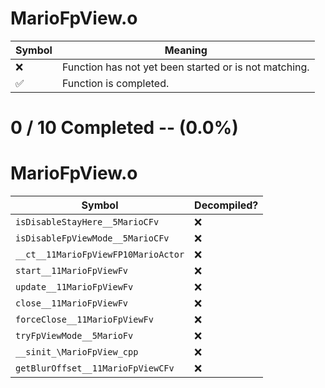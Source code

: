 # MarioFpView.o
| Symbol | Meaning 
| ------------- | ------------- 
| :x: | Function has not yet been started or is not matching. 
| :white_check_mark: | Function is completed. 


# 0 / 10 Completed -- (0.0%)
# MarioFpView.o
| Symbol | Decompiled? |
| ------------- | ------------- |
| `isDisableStayHere__5MarioCFv` | :x: |
| `isDisableFpViewMode__5MarioCFv` | :x: |
| `__ct__11MarioFpViewFP10MarioActor` | :x: |
| `start__11MarioFpViewFv` | :x: |
| `update__11MarioFpViewFv` | :x: |
| `close__11MarioFpViewFv` | :x: |
| `forceClose__11MarioFpViewFv` | :x: |
| `tryFpViewMode__5MarioFv` | :x: |
| `__sinit_\MarioFpView_cpp` | :x: |
| `getBlurOffset__11MarioFpViewCFv` | :x: |
